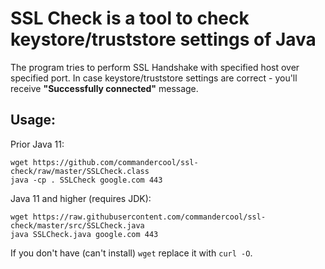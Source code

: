 # SSL Check is a tool to check keystore/truststore settings of Java

The program tries to perform SSL Handshake with specified host over specified port.
In case keystore/truststore settings are correct - you'll receive **"Successfully connected"** message.

## Usage:

Prior Java 11:
```
wget https://github.com/commandercool/ssl-check/raw/master/SSLCheck.class
java -cp . SSLCheck google.com 443
```

Java 11 and higher (requires JDK):
```
wget https://raw.githubusercontent.com/commandercool/ssl-check/master/src/SSLCheck.java
java SSLCheck.java google.com 443
```

If you don't have (can't install) `wget` replace it with `curl -O`.
